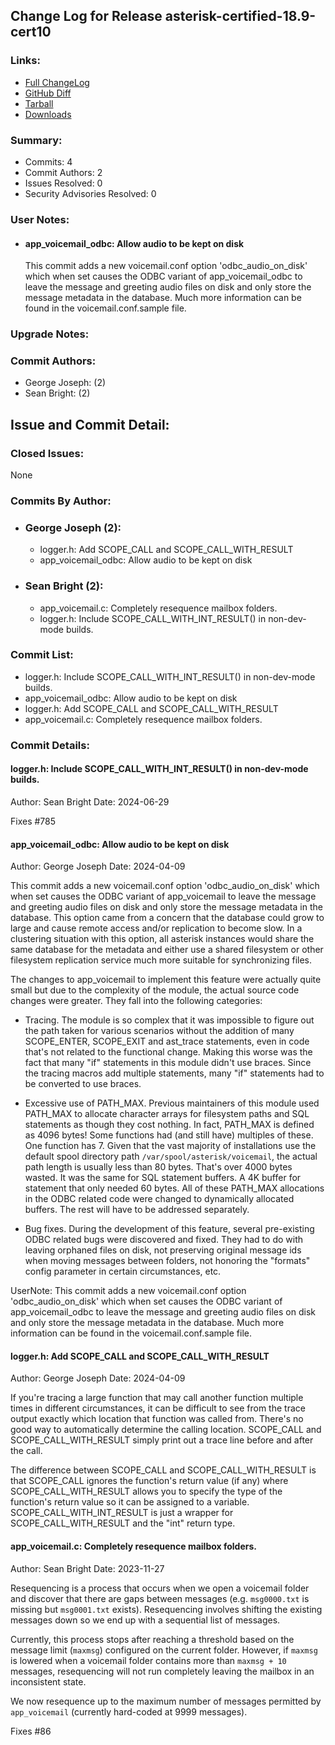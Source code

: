 
## Change Log for Release asterisk-certified-18.9-cert10

### Links:

 - [Full ChangeLog](https://downloads.asterisk.org/pub/telephony/certified-asterisk/releases/ChangeLog-certified-18.9-cert10.md)  
 - [GitHub Diff](https://github.com/asterisk/asterisk/compare/certified-18.9-cert9...certified-18.9-cert10)  
 - [Tarball](https://downloads.asterisk.org/pub/telephony/certified-asterisk/asterisk-certified-18.9-cert10.tar.gz)  
 - [Downloads](https://downloads.asterisk.org/pub/telephony/certified-asterisk)  

### Summary:

- Commits: 4
- Commit Authors: 2
- Issues Resolved: 0
- Security Advisories Resolved: 0

### User Notes:

- #### app_voicemail_odbc: Allow audio to be kept on disk                              
  This commit adds a new voicemail.conf option
  'odbc_audio_on_disk' which when set causes the ODBC variant of
  app_voicemail_odbc to leave the message and greeting audio files
  on disk and only store the message metadata in the database.
  Much more information can be found in the voicemail.conf.sample
  file.


### Upgrade Notes:


### Commit Authors:

- George Joseph: (2)
- Sean Bright: (2)

## Issue and Commit Detail:

### Closed Issues:

None

### Commits By Author:

- ### George Joseph (2):
  - logger.h:  Add SCOPE_CALL and SCOPE_CALL_WITH_RESULT
  - app_voicemail_odbc: Allow audio to be kept on disk

- ### Sean Bright (2):
  - app_voicemail.c: Completely resequence mailbox folders.
  - logger.h: Include SCOPE_CALL_WITH_INT_RESULT() in non-dev-mode builds.


### Commit List:

-  logger.h: Include SCOPE_CALL_WITH_INT_RESULT() in non-dev-mode builds.
-  app_voicemail_odbc: Allow audio to be kept on disk
-  logger.h:  Add SCOPE_CALL and SCOPE_CALL_WITH_RESULT
-  app_voicemail.c: Completely resequence mailbox folders.

### Commit Details:

#### logger.h: Include SCOPE_CALL_WITH_INT_RESULT() in non-dev-mode builds.
  Author: Sean Bright
  Date:   2024-06-29

  Fixes #785


#### app_voicemail_odbc: Allow audio to be kept on disk
  Author: George Joseph
  Date:   2024-04-09

  This commit adds a new voicemail.conf option 'odbc_audio_on_disk'
  which when set causes the ODBC variant of app_voicemail to leave
  the message and greeting audio files on disk and only store the
  message metadata in the database.  This option came from a concern
  that the database could grow to large and cause remote access
  and/or replication to become slow.  In a clustering situation
  with this option, all asterisk instances would share the same
  database for the metadata and either use a shared filesystem
  or other filesystem replication service much more suitable
  for synchronizing files.

  The changes to app_voicemail to implement this feature were actually
  quite small but due to the complexity of the module, the actual
  source code changes were greater.  They fall into the following
  categories:

  * Tracing.  The module is so complex that it was impossible to
  figure out the path taken for various scenarios without the addition
  of many SCOPE_ENTER, SCOPE_EXIT and ast_trace statements, even in
  code that's not related to the functional change.  Making this worse
  was the fact that many "if" statements in this module didn't use
  braces.  Since the tracing macros add multiple statements, many "if"
  statements had to be converted to use braces.

  * Excessive use of PATH_MAX.  Previous maintainers of this module
  used PATH_MAX to allocate character arrays for filesystem paths
  and SQL statements as though they cost nothing.  In fact, PATH_MAX
  is defined as 4096 bytes!  Some functions had (and still have)
  multiples of these.  One function has 7.  Given that the vast
  majority of installations use the default spool directory path
  `/var/spool/asterisk/voicemail`, the actual path length is usually
  less than 80 bytes.  That's over 4000 bytes wasted.  It was the
  same for SQL statement buffers.  A 4K buffer for statement that
  only needed 60 bytes.  All of these PATH_MAX allocations in the
  ODBC related code were changed to dynamically allocated buffers.
  The rest will have to be addressed separately.

  * Bug fixes.  During the development of this feature, several
  pre-existing ODBC related bugs were discovered and fixed.  They
  had to do with leaving orphaned files on disk, not preserving
  original message ids when moving messages between folders,
  not honoring the "formats" config parameter in certain circumstances,
  etc.

  UserNote: This commit adds a new voicemail.conf option
  'odbc_audio_on_disk' which when set causes the ODBC variant of
  app_voicemail_odbc to leave the message and greeting audio files
  on disk and only store the message metadata in the database.
  Much more information can be found in the voicemail.conf.sample
  file.


#### logger.h:  Add SCOPE_CALL and SCOPE_CALL_WITH_RESULT
  Author: George Joseph
  Date:   2024-04-09

  If you're tracing a large function that may call another function
  multiple times in different circumstances, it can be difficult to
  see from the trace output exactly which location that function
  was called from.  There's no good way to automatically determine
  the calling location.  SCOPE_CALL and SCOPE_CALL_WITH_RESULT
  simply print out a trace line before and after the call.

  The difference between SCOPE_CALL and SCOPE_CALL_WITH_RESULT is
  that SCOPE_CALL ignores the function's return value (if any) where
  SCOPE_CALL_WITH_RESULT allows you to specify the type of the
  function's return value so it can be assigned to a variable.
  SCOPE_CALL_WITH_INT_RESULT is just a wrapper for SCOPE_CALL_WITH_RESULT
  and the "int" return type.


#### app_voicemail.c: Completely resequence mailbox folders.
  Author: Sean Bright
  Date:   2023-11-27

  Resequencing is a process that occurs when we open a voicemail folder
  and discover that there are gaps between messages (e.g. `msg0000.txt`
  is missing but `msg0001.txt` exists). Resequencing involves shifting
  the existing messages down so we end up with a sequential list of
  messages.

  Currently, this process stops after reaching a threshold based on the
  message limit (`maxmsg`) configured on the current folder. However, if
  `maxmsg` is lowered when a voicemail folder contains more than
  `maxmsg + 10` messages, resequencing will not run completely leaving
  the mailbox in an inconsistent state.

  We now resequence up to the maximum number of messages permitted by
  `app_voicemail` (currently hard-coded at 9999 messages).

  Fixes #86


